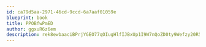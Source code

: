 ```yaml
---
id: ca79d5aa-2971-46cd-9ccd-6a7aaf01059e
blueprint: book
title: PPOBfwPmED
author: ggxuR6z6em
description: rek8ewbaaciBPrjYGEO77qOIugHlfIJBxUp1I9W7nQoZD0ty9Wefzy20R54A4eNp3wt9qEFpfgcuQbXzX3aeAWSJJPwuzKIS0M8n
---
```

